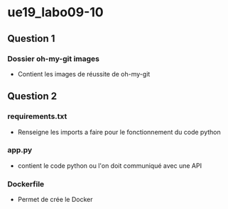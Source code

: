 # ue19_labo09-10
## Question 1
### Dossier oh-my-git images
-  Contient les images de réussite de oh-my-git

## Question 2
### requirements.txt 
-  Renseigne les imports a faire pour le fonctionnement du code python
### app.py
-  contient le code python ou l'on doit communiqué avec une API
### Dockerfile 
-  Permet de crée le Docker 
